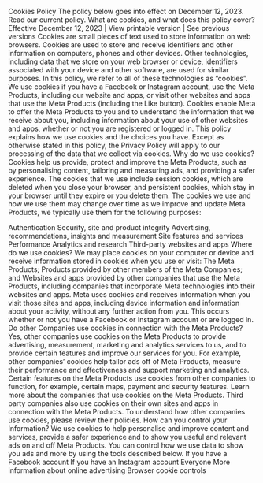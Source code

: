 Cookies Policy
The policy below goes into effect on December 12, 2023. Read our current policy.
What are cookies, and what does this policy cover?
Effective December 12, 2023 | View printable version | See previous versions
Cookies are small pieces of text used to store information on web browsers. Cookies are used to store and receive identifiers and other information on computers, phones and other devices. Other technologies, including data that we store on your web browser or device, identifiers associated with your device and other software, are used for similar purposes. In this policy, we refer to all of these technologies as “cookies”.
We use cookies if you have a Facebook or Instagram account, use the Meta Products, including our website and apps, or visit other websites and apps that use the Meta Products (including the Like button). Cookies enable Meta to offer the Meta Products to you and to understand the information that we receive about you, including information about your use of other websites and apps, whether or not you are registered or logged in.
This policy explains how we use cookies and the choices you have. Except as otherwise stated in this policy, the Privacy Policy will apply to our processing of the data that we collect via cookies.
Why do we use cookies?
Cookies help us provide, protect and improve the Meta Products, such as by personalising content, tailoring and measuring ads, and providing a safer experience. The cookies that we use include session cookies, which are deleted when you close your browser, and persistent cookies, which stay in your browser until they expire or you delete them. The cookies we use and how we use them may change over time as we improve and update Meta Products, we typically use them for the following purposes:

Authentication
Security, site and product integrity
Advertising, recommendations, insights and measurement
Site features and services
Performance
Analytics and research
Third-party websites and apps
Where do we use cookies?
We may place cookies on your computer or device and receive information stored in cookies when you use or visit:
The Meta Products;
Products provided by other members of the Meta Companies; and
Websites and apps provided by other companies that use the Meta Products, including companies that incorporate Meta technologies into their websites and apps. Meta uses cookies and receives information when you visit those sites and apps, including device information and information about your activity, without any further action from you. This occurs whether or not you have a Facebook or Instagram account or are logged in.
Do other Companies use cookies in connection with the Meta Products?
Yes, other companies use cookies on the Meta Products to provide advertising, measurement, marketing and analytics services to us, and to provide certain features and improve our services for you.
For example, other companies’ cookies help tailor ads off of Meta Products, measure their performance and effectiveness and support marketing and analytics. Certain features on the Meta Products use cookies from other companies to function, for example, certain maps, payment and security features. Learn more about the companies that use cookies on the Meta Products.
Third party companies also use cookies on their own sites and apps in connection with the Meta Products. To understand how other companies use cookies, please review their policies.
How can you control your Information?
We use cookies to help personalise and improve content and services, provide a safer experience and to show you useful and relevant ads on and off Meta Products. You can control how we use data to show you ads and more by using the tools described below.
If you have a Facebook account
If you have an Instagram account
Everyone
More information about online advertising
Browser cookie controls